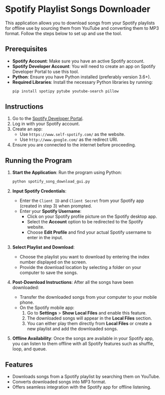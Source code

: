 # Spotify Playlist Songs Downloader

This application allows you to download songs from your Spotify playlists for offline use by sourcing them from YouTube and converting them to MP3 format. Follow the steps below to set up and use the tool.

## Prerequisites

- **Spotify Account**: Make sure you have an active Spotify account.
- **Spotify Developer Account**: You will need to create an app on Spotify Developer Portal to use this tool.
- **Python**: Ensure you have Python installed (preferably version 3.6+).
- **Required Libraries**: Install the necessary Python libraries by running:
  ```bash
  pip install spotipy pytube youtube-search pillow


## Instructions

1. Go to the [Spotify Developer Portal](https://developer.spotify.com/).
2. Log in with your Spotify account.
3. Create an app:
   - Use `https://www.self-spotify.com/` as the website.
   - Use `http://www.google.com/` as the redirect URI.
4. Ensure you are connected to the internet before proceeding.

## Running the Program

1. **Start the Application**:
   Run the program using Python:
   ```bash
   python spotify_song_download_gui.py
   ```
   
2. **Input Spotify Credentials**:
   - Enter the `Client ID` and `Client Secret` from your Spotify app (created in step 3) when prompted.
   - Enter your **Spotify Username**:
     - Click on your Spotify profile picture on the Spotify desktop app.
     - Select the **Account** option to be redirected to the Spotify website.
     - Choose **Edit Profile** and find your actual Spotify username to enter in the input.

3. **Select Playlist and Download**:
   - Choose the playlist you want to download by entering the index number displayed on the screen.
   - Provide the download location by selecting a folder on your computer to save the songs.
   
4. **Post-Download Instructions**:
   After all the songs have been downloaded:
   - Transfer the downloaded songs from your computer to your mobile phone.
   - On the Spotify mobile app:
     1. Go to **Settings** > **Show Local Files** and enable this feature.
     2. The downloaded songs will appear in the **Local Files** section.
     3. You can either play them directly from **Local Files** or create a new playlist and add the downloaded songs.

5. **Offline Availability**:
   Once the songs are available in your Spotify app, you can listen to them offline with all Spotify features such as shuffle, loop, and queue.

## Features

- Downloads songs from a Spotify playlist by searching them on YouTube.
- Converts downloaded songs into MP3 format.
- Offers seamless integration with the Spotify app for offline listening.
